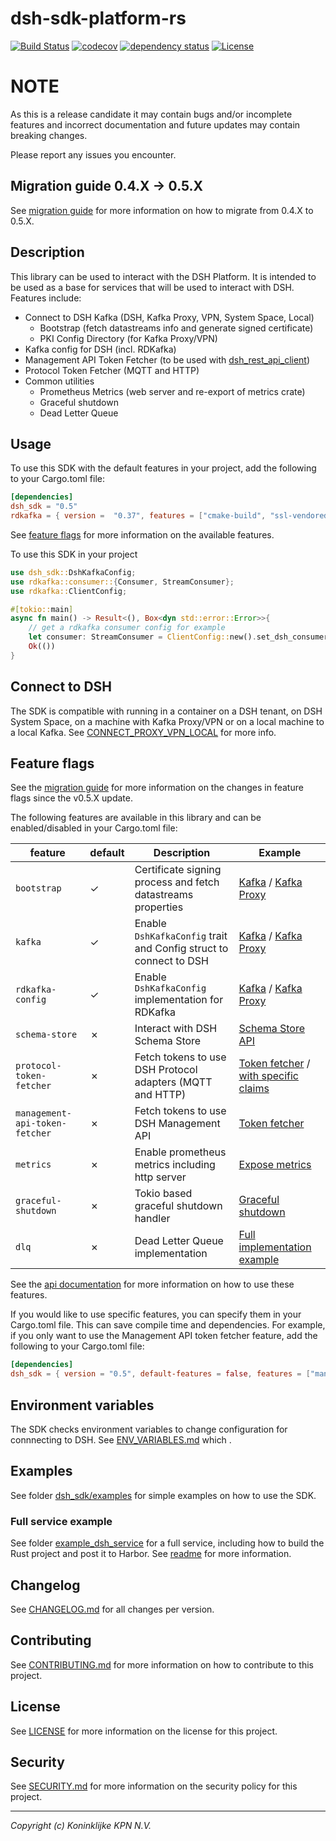 # dsh-sdk-platform-rs

[![Build Status](https://github.com/kpn-dsh/dsh-sdk-platform-rs/actions/workflows/main.yaml/badge.svg)](https://github.com/kpn-dsh/dsh-sdk-platform-rs/actions/workflows/main.yaml)
[![codecov](https://codecov.io/gh/kpn-dsh/dsh-sdk-platform-rs/branch/main/graph/badge.svg)](https://codecov.io/gh/kpn-dsh/dsh-sdk-platform-rs)
[![dependency status](https://deps.rs/repo/github/kpn-dsh/dsh-sdk-platform-rs/status.svg)](https://deps.rs/repo/github/kpn-dsh/dsh-sdk-platform-rs)
[![License](https://img.shields.io/badge/License-Apache%202.0-blue.svg)](https://opensource.org/licenses/Apache-2.0)

# NOTE
As this is a release candidate it may contain bugs and/or incomplete features and incorrect documentation and future updates may contain breaking changes.

Please report any issues you encounter.

## Migration guide 0.4.X -> 0.5.X
See [migration guide](https://github.com/kpn-dsh/dsh-sdk-platform-rs/wiki/Migration-guide-(v0.4.X-%E2%80%90--v0.5.X)) for more information on how to migrate from 0.4.X to 0.5.X.

## Description
This library can be used to interact with the DSH Platform. It is intended to be used as a base for services that will be used to interact with DSH. Features include:
- Connect to DSH Kafka (DSH, Kafka Proxy, VPN, System Space, Local)
  - Bootstrap (fetch datastreams info and generate signed certificate)
  - PKI Config Directory (for Kafka Proxy/VPN)
- Kafka config for DSH (incl. RDKafka)
- Management API Token Fetcher (to be used with [dsh_rest_api_client](https://crates.io/crates/dsh_rest_api_client))
- Protocol Token Fetcher (MQTT and HTTP)
- Common utilities 
  - Prometheus Metrics (web server and re-export of metrics crate)
  - Graceful shutdown
  - Dead Letter Queue 

## Usage
To use this SDK with the default features in your project, add the following to your Cargo.toml file:
  
```toml
[dependencies]
dsh_sdk = "0.5"
rdkafka = { version =  "0.37", features = ["cmake-build", "ssl-vendored"] }
```
See [feature flags](#feature-flags) for more information on the available features.

To use this SDK in your project
```rust
use dsh_sdk::DshKafkaConfig;
use rdkafka::consumer::{Consumer, StreamConsumer};
use rdkafka::ClientConfig;

#[tokio::main]
async fn main() -> Result<(), Box<dyn std::error::Error>>{
    // get a rdkafka consumer config for example
    let consumer: StreamConsumer = ClientConfig::new().set_dsh_consumer_config().create()?;
    Ok(())
}
```

## Connect to DSH
The SDK is compatible with running in a container on a DSH tenant, on DSH System Space, on a machine with Kafka Proxy/VPN or on a local machine to a local Kafka. 
See [CONNECT_PROXY_VPN_LOCAL](CONNECT_PROXY_VPN_LOCAL.md) for more info.

## Feature flags
See the [migration guide](https://github.com/kpn-dsh/dsh-sdk-platform-rs/wiki/Migration-guide-(v0.4.X-%E2%80%90--v0.5.X)) for more information on the changes in feature flags since the v0.5.X update.

The following features are available in this library and can be enabled/disabled in your Cargo.toml file:

| **feature** | **default** | **Description** | **Example** |
| --- |--- | --- | --- |
| `bootstrap` | &check; | Certificate signing process and fetch datastreams properties |  [Kafka](./examples/kafka_example.rs) / [Kafka Proxy](./examples/kafka_proxy.rs) |
| `kafka` |  &check; | Enable `DshKafkaConfig` trait and Config struct to connect to DSH |  [Kafka](./examples/kafka_example.rs) / [Kafka Proxy](./examples/kafka_proxy.rs) |
| `rdkafka-config` | &check; | Enable `DshKafkaConfig` implementation for RDKafka | [Kafka](./examples/kafka_example.rs) / [Kafka Proxy](./examples/kafka_proxy.rs) |
| `schema-store` | &cross; | Interact with DSH Schema Store | [Schema Store API](./examples/schema_store_api.rs) |
| `protocol-token-fetcher` | &cross; | Fetch tokens to use DSH Protocol adapters (MQTT and HTTP) | [Token fetcher](./examples/protocol_token_fetcher.rs) / [with specific claims](./examples/protocol_token_fetcher_specific_claims.rs) |
| `management-api-token-fetcher` | &cross; | Fetch tokens to use DSH Management API | [ Token fetcher](./examples/management_api_token_fetcher.rs) |
| `metrics` | &cross; | Enable prometheus metrics including http server | [Expose metrics](./examples/expose_metrics.rs)| 
| `graceful-shutdown` | &cross; | Tokio based graceful shutdown handler | [Graceful shutdown](./examples/graceful_shutdown.rs) |
| `dlq` | &cross; | Dead Letter Queue implementation | [Full implementation example](./examples/dlq_implementation.rs) |

See the [api documentation](https://docs.rs/dsh_sdk/latest/dsh_sdk/) for more information on how to use these features.

If you would like to use specific features, you can specify them in your Cargo.toml file. This can save compile time and dependencies.
For example, if you only want to use the Management API token fetcher feature, add the following to your Cargo.toml file:

```toml
[dependencies]
dsh_sdk = { version = "0.5", default-features = false, features = ["management-api-token-fetcher"] }
```

## Environment variables
The SDK checks environment variables to change configuration for connnecting to DSH.
See [ENV_VARIABLES.md](ENV_VARIABLES.md)  which .

## Examples
See folder [dsh_sdk/examples](./examples/) for simple examples on how to use the SDK.

### Full service example
See folder [example_dsh_service](../example_dsh_service/) for a full service, including how to build the Rust project and post it to Harbor. See [readme](../example_dsh_service/README.md) for more information.

## Changelog
See [CHANGELOG.md](CHANGELOG.md) for all changes per version.

## Contributing
See [CONTRIBUTING.md](../CONTRIBUTING.md) for more information on how to contribute to this project.

## License
See [LICENSE](../LICENSE) for more information on the license for this project.

## Security
See [SECURITY.md](../SECURITY.md) for more information on the security policy for this project.

---
_Copyright (c) Koninklijke KPN N.V._ 
